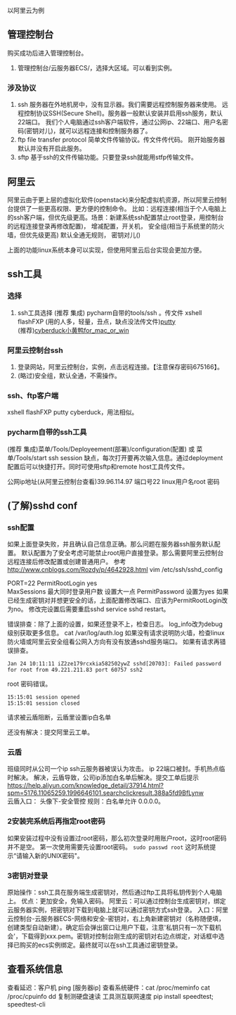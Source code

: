 以阿里云为例
## 管理控制台
购买成功后进入管理控制台。
1.  管理控制台/云服务器ECS/，选择大区域。可以看到实例。
### 涉及协议
1. ssh
服务器在外地机房中，没有显示器。我们需要远程控制服务器来使用。
远程控制协议SSH(Secure Shell)。服务器一般默认安装并启用ssh服务，默认22端口。
我们个人电脑通过ssh客户端软件，通过公网ip、22端口、用户名密码(密钥对儿)，就可以远程连接和控制服务器了。
2. ftp 
file transfer protocol 简单文件传输协议。传文件传代码。 刚开始服务器默认并没有开启此服务。
3. sftp
基于ssh的文件传输功能。只要登录ssh就能用stfp传输文件。

## 阿里云
阿里云由于更上层的虚拟化软件(openstack)来分配虚拟机资源，所以阿里云控制台提供了一些更高权限、更方便的控制命令。
比如：远程连接(相当于个人电脑上的ssh客户端，但优先级更高。场景：新建系统ssh配置禁止root登录，用控制台的远程连接登录再修改配置)，
增减配置，开关机，
安全组(相当于系统里的防火墙，但优先级更高) 默认全通无规则，
密钥对儿()

上面的功能linux系统本身可以实现，但使用阿里云后台实现会更加方便。

## ssh工具
### 选择

1. ssh工具选择
(推荐 集成) pycharm自带的tools/ssh  。传文件
xshell flashFXP
(用的人多，轻量，丑点，缺点没法传文件)[putty](https://www.chiark.greenend.org.uk/~sgtatham/putty/)  
(推荐)[cyberduck小黄鸭for_mac_or_win](https://cyberduck.en.softonic.com/)
### 阿里云控制台ssh
1. 登录网站，阿里云控制台，实例，点击远程连接。【注意保存密码675166】。
2. (略过)安全组，默认全通，不需操作。
### ssh、ftp客户端
xshell flashFXP putty cyberduck，用法相似。
### pycharm自带的ssh工具
(推荐 集成)菜单/Tools/Deployeement(部署)/configuration(配置)   或 菜单/Tools/start ssh session 
缺点，每次打开要再次输入信息。通过deployment配置后可以快捷打开。同时可使用sftp和remote host工具传文件。

公网ip地址(从阿里云控制台查看)39.96.114.97  端口号22  linux用户名root 密码


## (了解)sshd conf
### ssh配置
如果上面登录失败，并且确认自己信息正确。那么问题在服务器ssh服务默认配置。
默认配置为了安全考虑可能禁止root用户直接登录。那么需要阿里云控制台远程连接后修改配置或创建普通用户。
参考 http://www.cnblogs.com/Rozdy/p/4642928.html
vim /etc/ssh/sshd_config

PORT=22
PermitRootLogin  yes  
MaxSessions  最大同时登录用户数  设置大一点
PermitPassword  设置为yes
如果已经生成密钥对并想更安全的话，上面配置修改端口、应该为PermitRootLogin改为no。
修改完设置后需要重启sshd   service sshd restart。

错误排查：除了上面的设置，如果还登录不上，检查日志。
log_info改为debug级别获取更多信息。
cat /var/log/auth.log 
如果没有请求说明防火墙，检查linux防火墙或阿里云安全组看公网入方向有没有放通sshd服务端口。
如果有请求再错误排查。
```
Jan 24 10:11:11 iZ2ze179rcxkia582502ywZ sshd[20703]: Failed password for root from 49.221.211.83 port 60757 ssh2
```
root 密码错误。
```
15:15:01 session opened
15:15:01 session closed
```
请求被云盾阻断，云盾里设置ip白名单

还没有解决：提交阿里云工单。


### 云盾
班级同时从公司一个ip ssh云服务器被误认为攻击。
ip 22端口被封。手机热点临时解决。
解决，云盾导致，公司ip添加白名单后解决。提交工单后提示 https://help.aliyun.com/knowledge_detail/37914.html?spm=5176.11065259.1996646101.searchclickresult.388a5fd9BfLynw  
云盾入口： 头像下-安全管控
规则：白名单允许 0.0.0.0。  

### 2安装完系统后再指定root密码
如果安装过程中没有设置过root密码，那么初次登录时用账户root，这时root密码并不是空。
第一次使用需要先设置root密码。
`sudo passwd root`
这时系统提示“请输入新的UNIX密码"。
### 3密钥对登录
原始操作：ssh工具在服务端生成密钥对，然后通过ftp工具将私钥传到个人电脑上。
优点：更加安全，免输入密码。
阿里云：可以通过控制台生成密钥对，绑定云服务器实例，把密钥对下载到电脑上就可以通过密钥方式ssh登录。
入口：阿里云控制台-云服务器ECS-网络和安全-密钥对，右上角新建密钥对（名称随便填，创建类型自动新建）。确定后会弹出窗口让用户下载，注意'私钥只有一次下载机会'，下载得到xxx.pem。密钥对控制台刚生成的密钥对右边点绑定，对话框中选择已购买的ecs实例绑定。最终就可以在ssh工具通过密钥登录。


## 查看系统信息
查看延迟：客户机 ping [服务器ip]
查看系统硬件：cat /proc/meminfo
cat /proc/cpuinfo
dd 复制测硬盘速读
工具测互联网速度 pip install speedtest; speedtest-cli